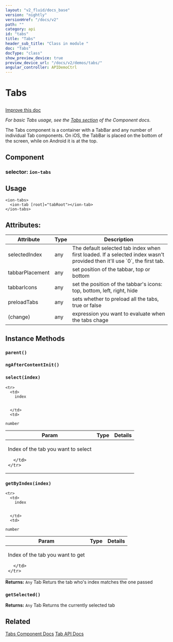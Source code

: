 ```yaml
---
layout: "v2_fluid/docs_base"
version: "nightly"
versionHref: "/docs/v2"
path: ""
category: api
id: "tabs"
title: "Tabs"
header_sub_title: "Class in module "
doc: "Tabs"
docType: "class"
show_preview_device: true
preview_device_url: "/docs/v2/demos/tabs/"
angular_controller: APIDemoCtrl 
---
```










<h1 class="api-title">


Tabs






</h1>

<a class="improve-v2-docs" href='http://github.com/driftyco/ionic/edit/2.0/ionic/components/tabs/tabs.ts#L14'>
Improve this doc
</a>






<p><em>For basic Tabs usage, see the <a href="../../../../components/#tabs">Tabs section</a>
of the Component docs.</em></p>
<p>The Tabs component is a container with a TabBar and any number of
individual Tab components. On iOS, the TabBar is placed on the bottom of
the screen, while on Android it is at the top.</p>


<h2>Component</h2>
<h3>selector: <code>ion-tabs</code></h3>
<!-- @usage tag -->

<h2>Usage</h2>

<pre><code class="lang-html">&lt;ion-tabs&gt;
  &lt;ion-tab [root]=&quot;tabRoot&quot;&gt;&lt;/ion-tab&gt;
&lt;/ion-tabs&gt;
</code></pre>




<!-- @property tags -->

<h2>Attributes:</h2>
<table class="table" style="margin:0;">
<thead>
<tr>
<th>Attribute</th>
























<th>Type</th>


<th>Description</th>
</tr>
</thead>
<tbody>

<tr>
<td>
selectedIndex
</td>


<td>
any
</td>


<td>
The default selected tab index when first loaded. If a selected index wasn't provided then it'll use `0`, the first tab.
</td>
</tr>

<tr>
<td>
tabbarPlacement
</td>


<td>
any
</td>


<td>
set position of the tabbar, top or bottom
</td>
</tr>

<tr>
<td>
tabbarIcons
</td>


<td>
any
</td>


<td>
set the position of the tabbar's icons: top, bottom, left, right, hide
</td>
</tr>

<tr>
<td>
preloadTabs
</td>


<td>
any
</td>


<td>
sets whether to preload all the tabs, true or false
</td>
</tr>

<tr>
<td>
(change)
</td>


<td>
any
</td>


<td>
expression you want to evaluate when the tabs chage
</td>
</tr>

</tbody>
</table>



<!-- instance methods on the class -->

<h2>Instance Methods</h2>

<div id="parent"></div>

<h3>
<code>parent()</code>
  

</h3>












<div id="ngAfterContentInit"></div>

<h3>
<code>ngAfterContentInit()</code>
  

</h3>












<div id="select"></div>

<h3>
<code>select(index)</code>
  

</h3>




<table class="table param-table" style="margin:0;">
  <thead>
    <tr>
      <th>Param</th>
      <th>Type</th>
      <th>Details</th>
    </tr>
  </thead>
  <tbody>
    
    <tr>
      <td>
        index
        
        
      </td>
      <td>
        
  <code>number</code>
      </td>
      <td>
        <p>Index of the tab you want to select</p>

        
      </td>
    </tr>
    
  </tbody>
</table>








<div id="getByIndex"></div>

<h3>
<code>getByIndex(index)</code>
  

</h3>




<table class="table param-table" style="margin:0;">
  <thead>
    <tr>
      <th>Param</th>
      <th>Type</th>
      <th>Details</th>
    </tr>
  </thead>
  <tbody>
    
    <tr>
      <td>
        index
        
        
      </td>
      <td>
        
  <code>number</code>
      </td>
      <td>
        <p>Index of the tab you want to get</p>

        
      </td>
    </tr>
    
  </tbody>
</table>





<div class="return-value">
<i class="icon ion-arrow-return-left"></i>
<b>Returns:</b> 
  <code>Any</code> Tab Returs the tab who's index matches the one passed
</div>




<div id="getSelected"></div>

<h3>
<code>getSelected()</code>
  

</h3>








<div class="return-value">
<i class="icon ion-arrow-return-left"></i>
<b>Returns:</b> 
  <code>Any</code> Tab Returns the currently selected tab
</div>


<!-- related link -->

<h2>Related</h2>

<a href='/docs/v2/components#tabs'>Tabs Component Docs</a>
<a href='../Tab'>Tab API Docs</a><!-- end content block -->


<!-- end body block -->

